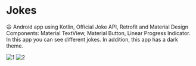 # Jokes
😃 Android app using Kotlin, Official Joke API, Retrofit and Material Design Components: Material TextView, Material Button, Linear Progress Indicator. In this app you can see different jokes. In addition, this app has a dark theme.

![1](https://user-images.githubusercontent.com/76612421/128326608-9c449cb8-335b-4fc2-91f2-329879828d18.PNG)
![2](https://user-images.githubusercontent.com/76612421/128326617-a09c5c17-d925-40f8-882c-1eba1f196fe4.PNG)
